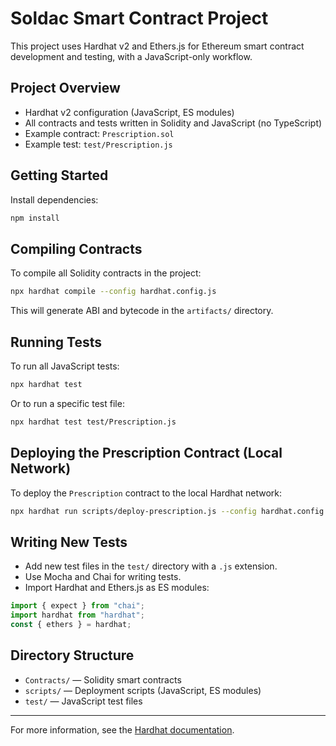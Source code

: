 
# Soldac Smart Contract Project

This project uses Hardhat v2 and Ethers.js for Ethereum smart contract development and testing, with a JavaScript-only workflow.

## Project Overview

- Hardhat v2 configuration (JavaScript, ES modules)
- All contracts and tests written in Solidity and JavaScript (no TypeScript)
- Example contract: `Prescription.sol`
- Example test: `test/Prescription.js`

## Getting Started

Install dependencies:

```sh
npm install
```


## Compiling Contracts

To compile all Solidity contracts in the project:

```sh
npx hardhat compile --config hardhat.config.js
```

This will generate ABI and bytecode in the `artifacts/` directory.

## Running Tests

To run all JavaScript tests:

```sh
npx hardhat test
```

Or to run a specific test file:

```sh
npx hardhat test test/Prescription.js
```

## Deploying the Prescription Contract (Local Network)

To deploy the `Prescription` contract to the local Hardhat network:

```sh
npx hardhat run scripts/deploy-prescription.js --config hardhat.config.js
```

## Writing New Tests

- Add new test files in the `test/` directory with a `.js` extension.
- Use Mocha and Chai for writing tests.
- Import Hardhat and Ethers.js as ES modules:

```js
import { expect } from "chai";
import hardhat from "hardhat";
const { ethers } = hardhat;
```

## Directory Structure

- `Contracts/` — Solidity smart contracts
- `scripts/` — Deployment scripts (JavaScript, ES modules)
- `test/` — JavaScript test files

---

For more information, see the [Hardhat documentation](https://hardhat.org/docs/).
